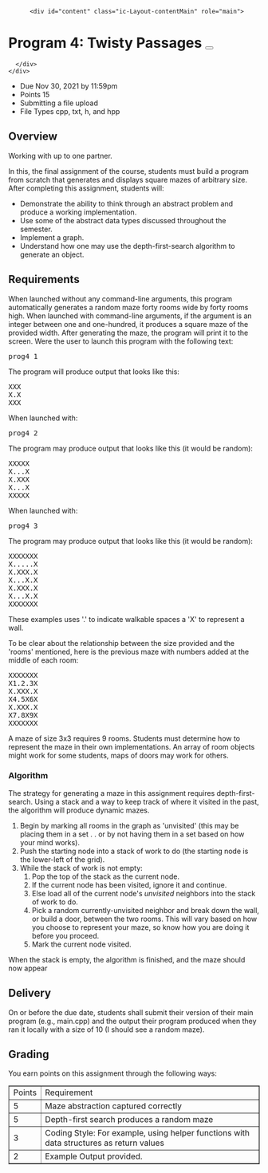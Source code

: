 <div id="not_right_side" class="ic-app-main-content">
        <div id="content-wrapper" class="ic-Layout-contentWrapper">
          
          <div id="content" class="ic-Layout-contentMain" role="main">
            
<style>
  #right-side-wrapper {
    height: 100%;
  }
</style>



<div id="assignment_show" class="assignment content_underline_links">
    <!--Student View-->
    <div class="assignment-title">
      <div class="title-content">
        <h1 class="title">
          Program 4: Twisty Passages
        <button aria-haspopup="dialog" class="ally-accessible-versions ally-add-tooltip" data-id="assignment:495436" data-ally-content-id="assignment:495436" data-ally-richcontent-eid="assignment:495436" aria-label="Alternative formats" title="Alternative formats">
    <span class="ally-prominent-af-download-button"></span>
</button></h1>
      </div>
      <div class="assignment-buttons">
        

        
      </div>
    </div>
    
<ul class="student-assignment-overview">
  <li>
    <span class="title">Due</span>
    <span class="value">
          <span class="date_text">
                <span class="display_date">Nov 30, 2021</span> by 
                <span class="display_time">11:59pm</span>
          </span><!--
        --></span>
  </li>
  <li>
    <span class="title">Points</span>
    <span class="value">15</span>
  </li>
    <li>
      <span class="title">Submitting</span>
      <span class="value">a file upload</span>
    </li>
      <li>
        <span class="title">File Types</span>
        <span class="value">cpp, txt, h, and hpp</span>
      </li>
  

  <div class="clear"></div>
</ul>

  <div class="clear"></div>


  <div class="clear"></div>



  <div class="description user_content enhanced"><h2>Overview</h2>
<p>Working with up to one partner.&nbsp;</p>
<p>In this, the final assignment of the course, students must build a program from scratch that generates and displays square mazes of arbitrary size. After completing this assignment, students will:</p>
<ul>
<li>Demonstrate the ability to think through an abstract problem and produce a working implementation.&nbsp;</li>
<li>Use some of the abstract data types discussed throughout the semester.&nbsp;</li>
<li>Implement a graph.&nbsp;</li>
<li>Understand how one may use the depth-first-search algorithm to generate an object.&nbsp;</li>
</ul>
<h2>Requirements</h2>
<p>When launched without any command-line arguments, this program automatically generates a random maze forty rooms wide by forty rooms high. When launched with command-line arguments, if the argument is an integer between one and one-hundred, it produces a square maze of the provided width. After generating the maze, the program will print it to the screen. Were the user to launch this program with the following text:&nbsp;</p>
<pre>prog4 1</pre>
<p>The program will produce output that looks like this:</p>
<pre>XXX<br>X.X<br>XXX</pre>
<p>When launched with:</p>
<pre>prog4 2</pre>
<p>The program may produce output that looks like this (it would be random):</p>
<pre>XXXXX<br>X...X<br>X.XXX<br>X...X<br>XXXXX</pre>
<p>When launched with:</p>
<pre>prog4 3</pre>
<p>The program may produce output that looks like this (it would be random):</p>
<pre>XXXXXXX<br>X.....X<br>X.XXX.X<br>X...X.X<br>X.XXX.X<br>X...X.X<br>XXXXXXX</pre>
<p>These examples uses '.' to indicate walkable spaces a 'X' to represent a wall.&nbsp;</p>
<p>To be clear about the relationship between the size provided and the 'rooms' mentioned, here is the previous maze with numbers added at the middle of each room:</p>
<pre>XXXXXXX<br>X1.2.3X<br>X.XXX.X<br>X4.5X6X<br>X.XXX.X<br>X7.8X9X<br>XXXXXXX</pre>
<p>A maze of size 3x3 requires 9 rooms. Students must determine how to represent the maze in their own implementations. An array of room objects might work for some students, maps of doors may work for others.&nbsp;</p>
<h3>Algorithm</h3>
<p>The strategy for generating a maze in this assignment requires depth-first-search. Using a stack and a way to keep track of where it visited in the past, the algorithm will produce dynamic mazes.&nbsp;</p>
<ol>
<li>Begin by marking all rooms in the graph as 'unvisited' (this may be placing them in a set . . or by not having them in a set based on how your mind works).&nbsp;</li>
<li>Push the starting node into a stack of work to do (the starting node is the lower-left of the grid).&nbsp;</li>
<li>While the stack of work is not empty:</li>
<li style="list-style-type: none;">
<ol>
<li>Pop the top of the stack as the current node.</li>
<li>If the current node has been visited, ignore it and continue.&nbsp;</li>
<li>Else load all of the current node's&nbsp;<em>unvisited</em> neighbors into the stack of work to do.&nbsp;</li>
<li>Pick a random currently-unvisited neighbor and break down the wall, or build a door, between the two rooms. This will vary based on how you choose to represent your maze, so know how you are doing it before you proceed.&nbsp;</li>
<li>Mark the current node visited.</li>
</ol>
</li>
</ol>
<p>When the stack is empty, the algorithm is finished, and the maze should now appear</p>
<h2>Delivery</h2>
<p>On or before the due date, students shall submit their version of their main program (e.g., main.cpp) and the output their program produced when they ran it locally with a size of 10 (I should see a random maze).&nbsp;</p>
<h2>Grading</h2>
<p>You earn points on this assignment through the following ways:</p>
<table border="1">
<tbody>
<tr>
<td>Points</td>
<td>Requirement</td>
</tr>
<tr>
<td>5</td>
<td>Maze abstraction captured correctly</td>
</tr>
<tr>
<td>5</td>
<td>Depth-first search produces a random maze</td>
</tr>
<tr>
<td>3</td>
<td>Coding Style: For example, using helper functions with data structures as return values</td>
</tr>
<tr>
<td>2</td>
<td>Example Output provided.</td>
</tr>
</tbody>
</table></div>


  <div style="display: none;">
    <span class="timestamp">1638345599</span>
    <span class="due_date_string">11/30/2021</span>
    <span class="due_time_string">11:59pm</span>
  </div>
</div>






  <div id="rubrics" class="mathjax_ignore" style="margin-bottom: 10px;">
    <div style="display: none;" id="rubric_parameters">
      <input type="hidden" name="rubric_association[association_type]" value="Assignment">
      <input type="hidden" name="rubric_association[association_id]" value="495436">
      <input type="hidden" name="rubric_association[purpose]" value="grading">
    </div>
    
<div id="rubric_long_description_dialog" style="display: none;">
  <div class="editing">
    <form id="edit_criterion_form" class="no-margin-bottom">
      <div>
        <label class="rating_form_label">Description
          <textarea class="description" rows="1" name="description"></textarea>
        </label>
      </div>
      <div>
        <label class="rating_form_label">Long Description
          <textarea class="long_description" rows="4" name="long_description"></textarea>
        </label>
      </div>
      <div class="button-container">
        <button type="button" class="btn btn button-secondary cancel_button">Cancel</button>
        <button type="button" class="btn save_button btn-primary">Update Criterion</button>
      </div>
    </form>
  </div>
  <div class="displaying">
    <div class="long_description">
    </div>
  </div>
</div>
<div id="rubric_criterion_comments_dialog" style="display: none;">
  <div class="criterion_description" style="border-bottom: 1px solid #ccc; padding: 5px 0; font-size: 1.2em; font-weight: bold; margin-bottom: 5px;" tabindex="-1"></div>
  <div class="editing">
    <label for="criterion_comments_textarea">
      Additional Comments:
    </label>
    <textarea id="criterion_comments_textarea" class="criterion_comments" name="criterion_comments" style="width: 370px;"></textarea>
    <div class="button-container">
      <button type="button" class="btn btn button-secondary cancel_button">Cancel</button>
      <button type="button" class="btn save_button">Update Comments</button>
    </div>
  </div>
  <div class="displaying">
    Additional Comments:
    <div class="criterion_comments" style="margin-top: 10px;">
    </div>
  </div>
</div>
<div id="rubric_rating_dialog" style="display: none;">
  <div class="description" style="border-bottom: 1px solid #ccc; padding: 5px 0; font-size: 1.2em; font-weight: bold; margin-bottom: 5px;">
    <span id="edit_rating_form_criterion_description"></span>
  </div>
  <div class="editing">
    <form id="edit_rating_form" class="no-margin-bottom">
      <div class="toggle_for_hide_points">
        <div><label id="rating_form_score_label" class="rating_form_label">Rating Score</label></div>
        <span id="rating_form_max_score_label" hidden="">Rating max score</span>
        <input id="points" aria-labelledby="rating_form_score_label" type="text" size="2" name="points" class="no-margin-bottom span1">
        <span class="range_rating">to &gt;
          <input aria-label="Rating min score" type="text" size="2" name="min_points" class="no-margin-bottom span1 min_points" placeholder="min">
        </span>pts
      </div>
      <div>
        <label for="rating_form_title" class="rating_form_label">Rating Title</label>
        <input id="rating_form_title" type="text" class="rating_description" style="width: 90%;" name="description">
      </div>
      <div>
        <label for="rating_form_description" class="rating_form_label">Rating Description</label>
        <textarea id="rating_form_description" rows="4" style="width: 90%;" class="rating_long_description" name="rating_long_description" form="edit_rating_form"></textarea>
      </div>
      <div class="button-container">
        <button type="button" class="btn button-secondary cancel_button">Cancel</button>
        <button type="button" class="btn btn-primary save_button ok_button">Update Rating</button>
      </div>
    </form>
  </div>
</div>

  </div>
  
<div class="rubric_container rubric  " id="default_rubric" style="display: none;">
  <div class="screenreader-only"><h2>Rubric</h2></div>
  <div class="rubric_title">
    <div style="display: none;" class="links displaying pull-right">
      <a href="/courses/92637/rubrics/%7B%7B%20id%20%7D%7D" class=" edit_rubric_link no-print no-hover" style="" title="Edit Rubric" aria-label="Edit Rubric" role="button"><i class="icon-edit standalone-icon"></i></a>
      <a href="https://sdsu.instructure.com/search/rubrics?q=" class="find_rubric_link no-print no-hover" style="" title="Find Another Rubric" aria-label="Find Another Rubric" role="button"><i class="icon-search standalone-icon"></i></a>
        <a href="/courses/92637/rubric_associations/%7B%7B%20rubric_association_id%20%7D%7D" class="delete_rubric_link no-print no-hover" style="" title="Delete Rubric" aria-label="Delete Rubric" role="button"><i class="icon-trash standalone-icon"></i></a>
      <div style="display: none;">
        <div class="use_for_grading">&nbsp;</div>
        <div class="free_form_criterion_comments">&nbsp;</div>
        <div class="hide_score_total">&nbsp;</div>
        <div class="hide_outcome_results">&nbsp;</div>
        <div class="hide_points">&nbsp;</div>
        <div class="rubric_association_id">&nbsp;</div>
          <div class="user_id">&nbsp;</div>
        <div class="assessment_type"></div>
        <a href="/courses/92637/rubric_associations/%7B%7B%20rubric_association_id%20%7D%7D/assessments/%7B%7B%20assessment_id%20%7D%7D" rel="nofollow" class="edit_assessment_link">&nbsp;</a>
        <a href="/courses/92637/rubrics/%7B%7B%20rubric_id%20%7D%7D" class="edit_rubric_url">&nbsp;</a>
          <a href="/courses/92637/rubric_associations/%7B%7B%20association_id%20%7D%7D" class="delete_rubric_url">&nbsp;</a>
      </div>
    </div>
    <div style="float: right; font-size: 0.8em; display: none;" class="links displaying locked">
      <span style="">Can't change a rubric once you've started using it.</span>
        <a href="/courses/92637/rubric_associations/%7B%7B%20association_id%20%7D%7D" class="delete_rubric_url" style="display: none;">&nbsp;</a>
    </div>

    <div class="editing" style="float: right;">
      <a href="https://sdsu.instructure.com/search/rubrics?q=" class="find_rubric_link icon-search" style="" title="Find Existing Rubric">Find a Rubric</a>
    </div>
    <div class="editing" style="text-align: left">
      <label for="rubric-title">Title:</label>
      <input id="rubric-title" type="text" class="no-margin-bottom" name="title" value="Some Rubric" style="width: 200px;" maxlength="255" aria-label="Title:">
      <a href="https://sdsu.instructure.com/search/rubrics?q=" style="display: none;"><img alt="" src="https://du11hjcvx0uqb.cloudfront.net/dist/images/find-6164443e2a.png"> Find Rubric</a>
    </div>
    <div class="displaying">
      <span class="title" tabindex="-1">Title</span>
    </div>
    <div class="has-assessments-warning" style="display: none;">
      You've already rated students with this rubric. Any major changes could affect their assessment results.
    </div>
  </div>
<table class="rubric_table">
<caption>
  <div class="screenreader-only">
    <span class="title">Title</span>
  </div>
</caption>
<thead>
  <tr>
    <th scope="col">Criteria</th>
    <th scope="col">Ratings</th>
    <th scope="col" class="toggle_for_hide_points ">
      Pts
    </th>
  </tr>
</thead>
<tbody>
  
<tr id="criterion_blank" class="criterion blank" style="display: none;">
  <td class="criterion_description hover-container pad-box-micro">
    <div class="container">
      <div class="links editing">
          <a href="#" class="edit_criterion_link"><i class="icon-edit standalone-icon"></i><span class="screenreader-only">Edit criterion description</span></a>
        <a href="#" class="delete_criterion_link"><i class="icon-trash standalone-icon"></i><span class="screenreader-only">Delete criterion row</span></a>
      </div>
      <div class="description_content">
        <span class="outcome_sr_content" aria-hidden="true">
          <i class="learning_outcome_flag icon-outcomes" aria-hidden="true"></i>
          <span class="screenreader-only">This criterion is linked to a Learning Outcome</span>
        </span>
        <span class="description description_title">Description of criterion</span>
        <span class="learning_outcome_id" style="display: none;"></span>
        <span class="criterion_id" style="display: none;"></span>
          <div class="long_description small_description"></div>
        <div class="hide_when_learning_outcome ">
          <div class="criterion_use_range_div editing toggle_for_hide_points ">
            <label>Range
              <input type="checkbox" class="criterion_use_range"></label>
          </div>
        </div>
        <div class="threshold toggle_for_hide_points ">
          threshold:
          <span class="mastery_points">5</span> pts
        </div>
      </div>

    </div>
  </td>
  <td style="padding: 0;">
      <table class="ratings" style=""><tbody><tr>
          <td class="rating edge_rating
                
                ">
            <div class="container">
              <div class="rating-main">
                  <div class="editing links">
                    <a href="#" class="edit_rating_link"><i class="icon-edit standalone-icon"></i><span class="screenreader-only">Edit rating</span></a>
                    <a href="#" class="delete_rating_link"><i class="icon-trash standalone-icon"></i><span class="screenreader-only">Delete rating</span></a>
                  </div>
                  <div class="clear"></div>
                <span class="nobr toggle_for_hide_points ">
                  <span class="points">5</span>
                  <span class="range_rating" style="display: none;">to &gt;<span class="min_points">0</span></span> pts
                </span>
                <div class="description rating_description_value">Full Marks</div>
                <div class="rating_long_description small_description"></div>
                <span class="rating_id" style="display: none;">blank</span>
              </div>
                <div class="editing links add_rating_link">
                  <a href="#" class="add_rating_link_after" aria-label="Add rating"><i class="icon-add icon-Solid"></i></a>
                </div>
            </div>
          </td>
          <td class="rating edge_rating
                infinitesimal
                ">
            <div class="container">
              <div class="rating-main">
                  <div class="editing links">
                    <a href="#" class="edit_rating_link"><i class="icon-edit standalone-icon"></i><span class="screenreader-only">Edit rating</span></a>
                    <a href="#" class="delete_rating_link"><i class="icon-trash standalone-icon"></i><span class="screenreader-only">Delete rating</span></a>
                  </div>
                  <div class="clear"></div>
                <span class="nobr toggle_for_hide_points ">
                  <span class="points">0</span>
                  <span class="range_rating" style="display: none;">to &gt;<span class="min_points">0</span></span> pts
                </span>
                <div class="description rating_description_value">No Marks</div>
                <div class="rating_long_description small_description"></div>
                <span class="rating_id" style="display: none;">blank_2</span>
              </div>
            </div>
          </td>
      </tr></tbody></table>
      <div style="display: none; font-size: 0.8em; margin: 5px;" class="custom_ratings">
        This area will be used by the assessor to leave comments related to this criterion.
      </div>
  </td>
  <td class="nobr points_form toggle_for_hide_points ">
    <div class="editing" style="white-space: normal">
      <span style="white-space: nowrap; font-size: 0.8em">
          
            <input type="text" aria-label="Points" value="5" class="criterion_points span1 no-margin-bottom">
           pts
      </span><br>
    </div>
    <div class="displaying">
      <span style="white-space: nowrap;">
        <span class="criterion_rating_points_holder" style="display: none;">
          <span class="criterion_rating_points">&nbsp;</span> /
        </span>
        <span class="display_criterion_points">5</span> pts<br>
      </span>
    </div>
    <div class="ignoring">
      <span> -- </span>
    </div>
    <div class="criterion_comments">
        <a href="#" class="no-hover criterion_comments_link" title="Additional Comments">
          <img alt="Additional Comments" src="https://du11hjcvx0uqb.cloudfront.net/dist/images/rubric_comment-ddae8546ab.png">
        </a>
        <div class="custom_rating" style="display: none;"></div>
    </div>
  </td>
</tr>

  <tr id="criterion_1" class="criterion" style="display: table-row;">
  <td class="criterion_description hover-container pad-box-micro">
    <div class="container">
      <div class="links editing">
          <a href="#" class="edit_criterion_link"><i class="icon-edit standalone-icon"></i><span class="screenreader-only">Edit criterion description</span></a>
        <a href="#" class="delete_criterion_link"><i class="icon-trash standalone-icon"></i><span class="screenreader-only">Delete criterion row</span></a>
      </div>
      <div class="description_content">
        <span class="outcome_sr_content" aria-hidden="true">
          <i class="learning_outcome_flag icon-outcomes" aria-hidden="true"></i>
          <span class="screenreader-only">This criterion is linked to a Learning Outcome</span>
        </span>
        <span class="description description_title">Description of criterion</span>
        <span class="learning_outcome_id" style="display: none;"></span>
        <span class="criterion_id" style="display: none;"></span>
          <div class="long_description small_description"></div>
        <div class="hide_when_learning_outcome ">
          <div class="criterion_use_range_div editing toggle_for_hide_points ">
            <label>Range
              <input type="checkbox" class="criterion_use_range"></label>
          </div>
        </div>
        <div class="threshold toggle_for_hide_points ">
          threshold:
          <span class="mastery_points">5</span> pts
        </div>
      </div>

    </div>
  </td>
  <td style="padding: 0;">
      <table class="ratings" style=""><tbody><tr>
          <td class="rating edge_rating
                
                ">
            <div class="container">
              <div class="rating-main">
                  <div class="editing links">
                    <a href="#" class="edit_rating_link"><i class="icon-edit standalone-icon"></i><span class="screenreader-only">Edit rating</span></a>
                    <a href="#" class="delete_rating_link"><i class="icon-trash standalone-icon"></i><span class="screenreader-only">Delete rating</span></a>
                  </div>
                  <div class="clear"></div>
                <span class="nobr toggle_for_hide_points ">
                  <span class="points">5</span>
                  <span class="range_rating" style="display: none;">to &gt;<span class="min_points">0</span></span> pts
                </span>
                <div class="description rating_description_value">Full Marks</div>
                <div class="rating_long_description small_description"></div>
                <span class="rating_id" style="display: none;">blank</span>
              </div>
                <div class="editing links add_rating_link">
                  <a href="#" class="add_rating_link_after" aria-label="Add rating"><i class="icon-add icon-Solid"></i></a>
                </div>
            </div>
          </td>
          <td class="rating edge_rating
                infinitesimal
                ">
            <div class="container">
              <div class="rating-main">
                  <div class="editing links">
                    <a href="#" class="edit_rating_link"><i class="icon-edit standalone-icon"></i><span class="screenreader-only">Edit rating</span></a>
                    <a href="#" class="delete_rating_link"><i class="icon-trash standalone-icon"></i><span class="screenreader-only">Delete rating</span></a>
                  </div>
                  <div class="clear"></div>
                <span class="nobr toggle_for_hide_points ">
                  <span class="points">0</span>
                  <span class="range_rating" style="display: none;">to &gt;<span class="min_points">0</span></span> pts
                </span>
                <div class="description rating_description_value">No Marks</div>
                <div class="rating_long_description small_description"></div>
                <span class="rating_id" style="display: none;">blank_2</span>
              </div>
            </div>
          </td>
      </tr></tbody></table>
      <div style="display: none; font-size: 0.8em; margin: 5px;" class="custom_ratings">
        This area will be used by the assessor to leave comments related to this criterion.
      </div>
  </td>
  <td class="nobr points_form toggle_for_hide_points ">
    <div class="editing" style="white-space: normal">
      <span style="white-space: nowrap; font-size: 0.8em">
          
            <input type="text" aria-label="Points" value="5" class="criterion_points span1 no-margin-bottom">
           pts
      </span><br>
    </div>
    <div class="displaying">
      <span style="white-space: nowrap;">
        <span class="criterion_rating_points_holder" style="display: none;">
          <span class="criterion_rating_points">&nbsp;</span> /
        </span>
        <span class="display_criterion_points">5</span> pts<br>
      </span>
    </div>
    <div class="ignoring">
      <span> -- </span>
    </div>
    <div class="criterion_comments">
        <a href="#" class="no-hover criterion_comments_link" title="Additional Comments">
          <img alt="Additional Comments" src="https://du11hjcvx0uqb.cloudfront.net/dist/images/rubric_comment-ddae8546ab.png">
        </a>
        <div class="custom_rating" style="display: none;"></div>
    </div>
  </td>
</tr><tr class="summary">
    <td colspan="4">
      <div class="total_points_holder toggle_for_hide_points " style="float: right; ">
        <span>Total Points:
            <span class="rubric_total">
              5
            </span>
 <span class="assessing">out of 5</span>        </span>
      </div>
      <div class="editing pull-left">
        <span id="add_criterion_holder" class="criterion_link"></span>
      </div>
      <div class="clear"></div>
    </td>
  </tr>
</tbody>
</table>
</div>
<table style="display: none;">
  <tbody><tr id="edit_rubric">
    <td colspan="4">
      <form id="edit_rubric_form" class="edit-rubric-form no-margin-bottom">
        <div class="rubric_custom_ratings" style="">
          <input type="checkbox" id="rubric_custom_rating" class="rubric_custom_rating">
          <label for="rubric_custom_rating">I'll write free-form comments when assessing students</label>
        </div>
          <div class="hide_points" style="">
            <input type="checkbox" id="hide_points" class="hide_points_checkbox">
            <label for="hide_points">Remove points from rubric</label>
          </div>
          <div class="hide_outcome_results" style="">
            <input type="checkbox" id="hide_outcome_results" class="hide_outcome_results_checkbox">
            <label for="hide_outcome_results">Don't post Outcomes results to Learning Mastery Gradebook</label>
          </div>
          <div class="rubric_grading" style="">
            <input type="checkbox" id="grading_rubric" class="grading_rubric_checkbox">
            <label for="grading_rubric">Use this rubric for assignment grading</label>
          </div>
        <div class="totalling_rubric" style="">
          <input type="checkbox" id="totalling_rubric" class="totalling_rubric_checkbox">
          <label for="totalling_rubric">Hide score total for assessment results</label>
        </div>
        <div class="ic-Action-header ic-Action-header--half-margin">
          <div class="ic-Action-header__Primary">
            <button type="button" class="Button cancel_button">Cancel</button>
            <button type="submit" class="Button Button--primary save_button">Create Rubric</button>
          </div>
        </div>
      </form>
    </td>
  </tr>
</tbody></table>


  <div id="assignment_external_tools"><div></div></div>

  


          </div>
        </div>
        <div id="right-side-wrapper" class="ic-app-main-content__secondary">
          <aside id="right-side" role="complementary">
            
<div id="sidebar_content">

    
<div class="details">
  <h2>Submission</h2>
    <div class="header">
        <i class="icon-check" aria-hidden="true"></i>
        Submitted!
    </div>
  <div class="content">
    <span class="">
        Nov 23, 2021 at 11:14pm
    </span>

    <div>
      <a href="/courses/92637/assignments/495436/submissions/112822">
        Submission Details
      </a>
    </div>

        <div>
          <a href="/courses/92637/assignments/495436/submissions/112822?download=4577411">
            Download main-3.cpp
          </a>
        </div>
        <span class="assignment_presenter_for_submission" style="display: none;">success</span>
        <span class="react_pill_container"></span>
        <div>
          <a href="/courses/92637/assignments/495436/submissions/112822?download=4577412">
            Download mazeoutput-2.txt
          </a>
        </div>
        <span class="assignment_presenter_for_submission" style="display: none;">success</span>
        <span class="react_pill_container"></span>

    <div class="module">
          <div>Grade: 15 <span style="font-size: 0.8em;">(15 pts possible)</span></div>
          <div>Graded Anonymously: no</div>

    </div>


    <div class="comments module">
        <h3>Comments: </h3>

        
          <div id="comment-2009844" class="comment">
            Excellent Job, Yuta! It was a pleasure having you in the class.
            <div class="comment_attachments">
            </div>
            <div class="signature" style="font-size: 0.8em; text-align: right;">
              Roberto Ortiz, Dec 23, 2021 at 9:20am
            </div>
          </div>
    </div>
  </div>
</div>


</div>

          </aside>
        </div>
      </div>
